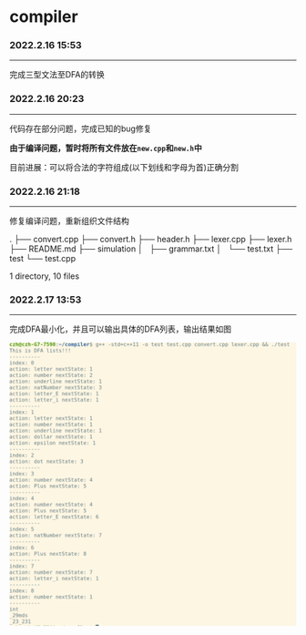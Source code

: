 # compiler

### 2022.2.16 15:53

---

完成三型文法至DFA的转换



### 2022.2.16 20:23

---

代码存在部分问题，完成已知的bug修复 

**由于编译问题，暂时将所有文件放在`new.cpp`和`new.h`中** 

目前进展：可以将合法的字符组成(以下划线和字母为首)正确分割


### 2022.2.16 21:18

---

修复编译问题，重新组织文件结构

.
├── convert.cpp
├── convert.h
├── header.h
├── lexer.cpp
├── lexer.h
├── README.md
├── simulation
│   ├── grammar.txt
│   └── test.txt
├── test
└── test.cpp

1 directory, 10 files



### 2022.2.17 13:53

---

完成DFA最小化，并且可以输出具体的DFA列表，输出结果如图

<img src="image/2022.2.27.png" style="zoom: 67%;float: left" />